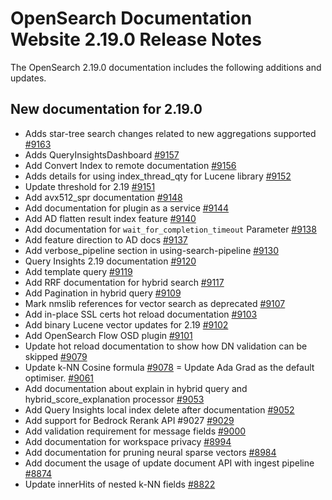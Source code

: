 # OpenSearch Documentation Website 2.19.0 Release Notes

The OpenSearch 2.19.0 documentation includes the following additions and updates.

## New documentation for 2.19.0

- Adds star-tree search changes related to new aggregations supported [#9163](https://github.com/opensearch-project/documentation-website/pull/9163)
- Adds QueryInsightsDashboard [#9157](https://github.com/opensearch-project/documentation-website/pull/9157)
- Add Convert Index to remote documentation [#9156](https://github.com/opensearch-project/documentation-website/pull/9156)
- Adds details for using index_thread_qty for Lucene library [#9152](https://github.com/opensearch-project/documentation-website/pull/9152)
- Update threshold for 2.19 [#9151](https://github.com/opensearch-project/documentation-website/pull/9151)
- Add avx512_spr documentation [#9148](https://github.com/opensearch-project/documentation-website/pull/9148)
- Add documentation for plugin as a service [#9144](https://github.com/opensearch-project/documentation-website/pull/9144)
- Add AD flatten result index feature [#9140](https://github.com/opensearch-project/documentation-website/pull/9140)
- Add documentation for `wait_for_completion_timeout` Parameter [#9138](https://github.com/opensearch-project/documentation-website/pull/9138)
- Add feature direction to AD docs [#9137](https://github.com/opensearch-project/documentation-website/pull/9137)
- Add verbose_pipeline section in using-search-pipeline [#9130](https://github.com/opensearch-project/documentation-website/pull/9130)
- Query Insights 2.19 documentation [#9120](https://github.com/opensearch-project/documentation-website/pull/9120)
- Add template query [#9119](https://github.com/opensearch-project/documentation-website/pull/9119)
- Add RRF documentation for hybrid search [#9117](https://github.com/opensearch-project/documentation-website/pull/9117)
- Add Pagination in hybrid query [#9109](https://github.com/opensearch-project/documentation-website/pull/9109)
- Mark nmslib references for vector search as deprecated [#9107](https://github.com/opensearch-project/documentation-website/pull/9107)
- Add in-place SSL certs hot reload documentation [#9103](https://github.com/opensearch-project/documentation-website/pull/9103)
- Add binary Lucene vector updates for 2.19 [#9102](https://github.com/opensearch-project/documentation-website/pull/9102)
- Add OpenSearch Flow OSD plugin [#9101](https://github.com/opensearch-project/documentation-website/pull/9101)
- Update hot reload documentation to show how DN validation can be skipped [#9079](https://github.com/opensearch-project/documentation-website/pull/9079)
- Update k-NN Cosine formula [#9078](https://github.com/opensearch-project/documentation-website/pull/9078)
= Update Ada Grad as the default optimiser. [#9061](https://github.com/opensearch-project/documentation-website/pull/9061)
- Add documentation about explain in hybrid query and hybrid_score_explanation processor [#9053](https://github.com/opensearch-project/documentation-website/pull/9053)
- Add Query Insights local index delete after documentation [#9052](https://github.com/opensearch-project/documentation-website/pull/9052)
- Add support for Bedrock Rerank API #9027 [#9029](https://github.com/opensearch-project/documentation-website/pull/9029)
- Add validation requirement for message fields [#9000](https://github.com/opensearch-project/documentation-website/pull/9000)
- Add documentation for workspace privacy [#8994](https://github.com/opensearch-project/documentation-website/pull/8994)
- Add documentation for pruning neural sparse vectors [#8984](https://github.com/opensearch-project/documentation-website/pull/8984)
- Add document the usage of update document API with ingest pipeline [#8874](https://github.com/opensearch-project/documentation-website/pull/8874)
- Update innerHits of nested k-NN fields [#8822](https://github.com/opensearch-project/documentation-website/pull/8822)
